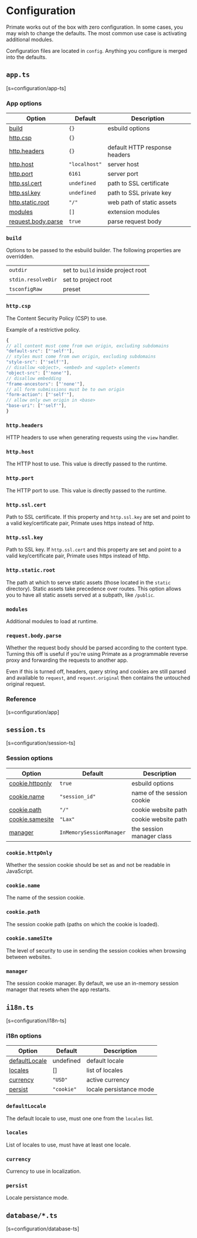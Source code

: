 # Configuration

Primate works out of the box with zero configuration. In some cases, you may
wish to change the defaults. The most common use case is activating additional
modules.

Configuration files are located in `config`. Anything you configure is merged
into the defaults.

## `app.ts`
[s=configuration/app-ts]

### App options

|Option|Default|Description|
|-|-|-|
|[build](#build)|`{}`|esbuild options|
|[http.csp](#http-csp)|`{}`|
|[http.headers](#http-headers)|`{}`|default HTTP response headers|
|[http.host](#http-host)|`"localhost"`|server host|
|[http.port](#http-port)|`6161`|server port|
|[http.ssl.cert](#http-ssl-cert)|`undefined`|path to SSL certificate|
|[http.ssl.key](#http-ssl-key)|`undefined`|path to SSL private key|
|[http.static.root](#http-static-root)|`"/"`|web path of static assets|
|[modules](#modules)|`[]`|extension modules|
|[request.body.parse](#request-body-parse)|`true`|parse request body|

### `build`

Options to be passed to the esbuild builder. The following properties are
overridden.

| | |
|-|-|
|`outdir`|set to `build` inside project root|
|`stdin.resolveDir`|set to project root|
|`tsconfigRaw`|preset|

### `http.csp`
The Content Security Policy (CSP) to use.

Example of a restrictive policy.

```js
{
// all content must come from own origin, excluding subdomains
"default-src": ["'self'"],
// styles must come from own origin, excluding subdomains
"style-src": ["'self'"],
// disallow <object>, <embed> and <applet> elements
"object-src": ["'none'"],
// disallow embedding
"frame-ancestors": ["'none'"],
// all form submissions must be to own origin
"form-action": ["'self'"],
// allow only own origin in <base>
"base-uri": ["'self'"],
}

```
### `http.headers`
HTTP headers to use when generating requests using the `view` handler.

### `http.host`
The HTTP host to use. This value is directly passed to the runtime.

### `http.port`
The HTTP port to use. This value is directly passed to the runtime.

### `http.ssl.cert`
Path to SSL certificate. If this property and `http.ssl.key` are set and
point to a valid key/certificate pair, Primate uses https instead of http.

### `http.ssl.key`
Path to SSL key. If `http.ssl.cert` and this property are set and point to a
valid key/certificate pair, Primate uses https instead of http.

### `http.static.root`
The path at which to serve static assets (those located in the `static`
directory). Static assets take precedence over routes. This option allows you
to have all static assets served at a subpath, like `/public`.

### `modules`
Additional modules to load at runtime.

### `request.body.parse`
Whether the request body should be parsed according to the content type.
Turning this off is useful if you're using Primate as a programmable reverse
proxy and forwarding the requests to another app.

Even if this is turned off, headers, query string and cookies are still parsed
and available to `request`, and `request.original` then contains the untouched
original request.

### Reference
[s=configuration/app]

## `session.ts`

[s=configuration/session-ts]

### Session options

|Option|Default|Description|
|-|-|-|
|[cookie.httponly](#cookie-http-only)|`true`|esbuild options|
|[cookie.name](#cookie-name)|`"session_id"`|name of the session cookie|
|[cookie.path](#cookie-path)|`"/"`|cookie website path|
|[cookie.samesite](#cookie-same-site)|`"Lax"`|cookie website path|
|[manager](#manager)|`InMemorySessionManager`|the session manager class|

### `cookie.httpOnly`
Whether the session cookie should be set as and not be readable in JavaScript.

### `cookie.name`
The name of the session cookie.

### `cookie.path`
The session cookie path (paths on which the cookie is loaded).

### `cookie.sameSIte`
The level of security to use in sending the session cookies when browsing
between websites.

### `manager`
The session cookie manager. By default, we use an in-memory session manager
that resets when the app restarts.

## `i18n.ts`

[s=configuration/i18n-ts]

### i18n options

|Option|Default|Description|
|-|-|-|
|[defaultLocale](#default-locale)|undefined|default locale|
|[locales](#locales)|[]|list of locales|
|[currency](#currency)|`"USD"`|active currency|
|[persist](#persist)|`"cookie"`|locale persistance mode|

### `defaultLocale`

The default locale to use, must one one from the `locales` list.

### `locales`

List of locales to use, must have at least one locale.

### `currency`

Currency to use in localization.

### `persist`

Locale persistance mode.

## `database/*.ts`

[s=configuration/database-ts]
